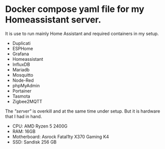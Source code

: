 # Docker compose yaml file for my Homeassistant server. 
It is use to run mainly Home Assistant and required containers in my setup. 
- Duplicati
- ESPHome
- Grafana
- Homeassistant
- InfluxDB
- Mariadb
- Mosquitto
- Node-Red
- phpMyAdmin
- Portainer
- Tasmota
- Zigbee2MQTT

The *"server"* is overkill and at the same time under setup. But it is hardware that I had in hand. 
- CPU: AMD Ryzen 5 2400G  
- RAM: 16GB  
- Motherboard: Asrock Fatal1ty X370 Gaming K4  
- SSD: Sandisk 256 GB  
